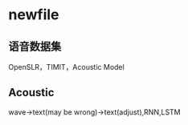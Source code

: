# newfile
## 语音数据集
OpenSLR，TIMIT，Acoustic Model
## Acoustic
wave->text(may be wrong)->text(adjust),RNN,LSTM
